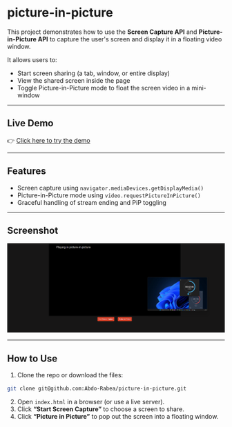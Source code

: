 # picture-in-picture

This project demonstrates how to use the **Screen Capture API** and **Picture-in-Picture API** to capture the user's screen and display it in a floating video window.

It allows users to:
- Start screen sharing (a tab, window, or entire display)
- View the shared screen inside the page
- Toggle Picture-in-Picture mode to float the screen video in a mini-window

---
## Live Demo

👉 [Click here to try the demo](https://abdo-rabea.github.io/picture-in-picture)  


---
## Features

-  Screen capture using `navigator.mediaDevices.getDisplayMedia()`
-  Picture-in-Picture mode using `video.requestPictureInPicture()`
-  Graceful handling of stream ending and PiP toggling

---
## Screenshot

![screenshot](assets/screenshot.png)  

---
## How to Use

1. Clone the repo or download the files:
```bash
git clone git@github.com:Abdo-Rabea/picture-in-picture.git
```
2. Open `index.html` in a browser (or use a live server).
3. Click **“Start Screen Capture”** to choose a screen to share.
4. Click **“Picture in Picture”** to pop out the screen into a floating window.
